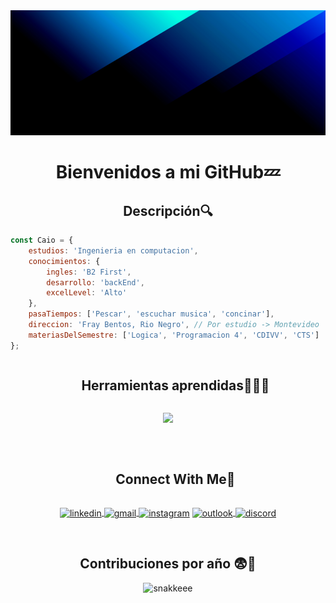<img src="https://github.com/Puyol312/Puyol312/raw/main/codioful-formerly-gradienta-bKESVqfxass-unsplash.jpg" alt="Banner" width="100%" height="200" />
<h1 style="text-align: center;">Bienvenidos a mi GitHub💤</h1>

<h2 style="text-align: center;">Descripción🔍</h2>

```js
const Caio = {
	estudios: 'Ingenieria en computacion',
	conocimientos: {
		ingles: 'B2 First',
		desarrollo: 'backEnd',
		excelLevel: 'Alto'
	},
	pasaTiempos: ['Pescar', 'escuchar musica', 'concinar'],
	direccion: 'Fray Bentos, Rio Negro', // Por estudio -> Montevideo
	materiasDelSemestre: ['Logica', 'Programacion 4', 'CDIVV', 'CTS']
};
```

<div id="user-content-toc">
  <ul align="center">
    <summary><h2 style="display: inline-block">Herramientas aprendidas👨🏻‍💻</h2></summary>
  </ul>
</div>

<p align="center">
  <a href="https://skillicons.dev">
    <img src="https://skillicons.dev/icons?i=js,cpp,c,vscode,notion,vim,npm,ts,nodejs,git,github,html,py,linux,ubuntu,gitlab,md&perline=8" />
  </a>
</p>
<br>
<div id="user-content-toc">
  <ul align="center">
    <summary><h2 style="display: inline-block">Connect With Me🤝</h2></summary>
  </ul>
</div>
<!--icons and links-->
<p align="center">
<a href="https://www.linkedin.com/in/caio-renato-puyol-leguiza-353753298" target="_blank">
  <img align="center" src="https://user-images.githubusercontent.com/88904952/234979284-68c11d7f-1acc-4f0c-ac78-044e1037d7b0.png" alt="linkedin" height="50" width="50" />
</a>
<a href="mailto:caiopuyolleguiza@gmail.com" target="_blank" title="Enviar gmail">
  <img align="center" src="https://cdn-icons-png.flaticon.com/512/281/281769.png" alt="gmail" height="50" width="50" />
</a>
<a href="https://www.instagram.com/caio_puyol/" target="_blank">
	<img align="center" src="https://user-images.githubusercontent.com/88904952/234981169-2dd1e58f-4b7e-468c-8213-034ba62156c3.png" alt="instagram" height="50" width="50" /></a>
<a href="mailto:caiopuyolleguiza@outlook.com" target="_blank" title="Enviar hotmail">
  <img align="center" src="https://cdn-icons-png.flaticon.com/512/732/732221.png" alt="outlook" height="50" width="50" />
</a>
<a href="https://discord.com/users/730459583486754846" target="_blank">
	<img align="center" src="https://user-images.githubusercontent.com/88904952/234982627-019fd336-6248-453c-9b05-97c13fd1d207.png" alt="discord" height="50" width="50" />
</a>

<div align="center">
  <br>
  <h2><strong>Contribuciones por año 😨💢</strong></h2>
  <img src="https://github.com/user-attachments/assets/767354e9-fe1e-4009-b421-2f49388bfda5" alt="snakkeee" />
</div>
